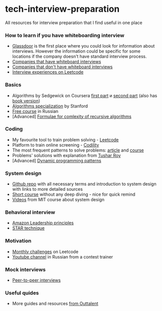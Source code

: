 # tech-interview-preparation
All resources for interview preparation that I find useful in one place

### How to learn if you have whiteboarding interview
<ul>
<li><a href="https://www.glassdoor.com/">Glassdoor</a> is the first place where you could look for information about interviews. However the information could be specific for some locations if the company doesn't have standard interview process.</li>
<li><a href="http://they.whiteboarded.me/companies-that-whiteboard.html">Companies that have whiteboard interviews</a></li>
<li><a href="https://github.com/poteto/hiring-without-whiteboards">Companies that don't have whiteboard interviews</a></li>
<li><a href="https://leetcode.com/discuss/interview-experience?currentPage=1&orderBy=hot&query=">Interview experiences on Leetcode</a></li>
</ul>


### Basics
<ul>
<li>Algorithms by Sedgewick on Coursera <a href="https://www.coursera.org/learn/algorithms-part1">first part</a> и <a href="https://www.coursera.org/learn/algorithms-part2">second part</a> (also has <a href="https://algs4.cs.princeton.edu/home/">book version</a>)</li>
<li><a href="https://www.coursera.org/specializations/algorithms">Algorithms specialization</a> by Stanford</li>
<li><a href="https://stepik.org/course/217/promo">Free course</a> in Russian</li>
<li>[Advanced] <a href="https://en.wikipedia.org/wiki/Master_theorem_(analysis_of_algorithms)">Formulae for comlexity of recursive algorithms</a></li>
</ul>

### Coding
<ul>
<li> My favourite tool to train problem solving - <a href="https://leetcode.com/problemset/all/">Leetcode</a>
<li> Platform to train online screening - <a href="https://www.codility.com/">Codility</a>
<li>The most frequent patterns to solve problems: <a href="https://tproger.ru/translations/14-templates-to-answer-interview-questions/">article</a> and <a href="https://www.educative.io/courses/grokking-the-coding-interview">course</a></li>
<li>Problems' solutions with explanation from <a href="https://www.youtube.com/channel/UCZLJf_R2sWyUtXSKiKlyvAw">Tushar Roy</a></li>
<li>[Advanced] <a href="https://leetcode.com/discuss/general-discussion/458695/dynamic-programming-patterns">Dynamic programming patterns</a></li>
</ul>  

### System design
<ul>
<li><a href="https://github.com/donnemartin/system-design-primer">Github repo</a> with all necessary terms and introduction to system design with links to more detailed sources</li>
<li><a href="https://www.educative.io/courses/grokking-the-system-design-interview">Short course</a> without any deep diving - nice for quick remind</li>
<li><a href="https://www.youtube.com/playlist?list=PL6535748F59DCA484">Videos</a> from MIT course about system design</li>
</ul>

### Behavioral interview
<ul>
<li><a href="https://www.amazon.jobs/en/principles">Amazon Leadership principles </a></li>
<li><a href="https://www.theguardian.com/careers/careers-blog/star-technique-competency-based-interview">STAR technique</a></li>
</ul>

### Motivation
<ul>
<li><a href="https://leetcode.com/explore/featured/card/march-leetcoding-challenge-2021/">Monthly challenges</a> on Leetcode</li>
<li><a href="https://www.youtube.com/channel/UCM01TVLxMvqEXq4Z9AFl-jA">Youtube channel</a> in Russian from a contest trainer</li>
</ul>

### Mock interviews
<ul>
<li><a href="https://www.pramp.com/#/">Peer-to-peer interviews</a></li>
</ul>

### Useful quides
<ul>
<li>More guides and resources <a href="https://docs.outtalent.com/">from Outtalent</a></li>
</ul>  
